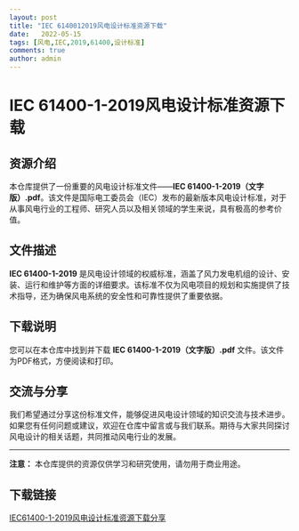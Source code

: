 ```yaml
---
layout: post
title: "IEC 6140012019风电设计标准资源下载"
date:   2022-05-15
tags: [风电,IEC,2019,61400,设计标准]
comments: true
author: admin
---
```

# IEC 61400-1-2019风电设计标准资源下载

## 资源介绍

本仓库提供了一份重要的风电设计标准文件——**IEC 61400-1-2019（文字版）.pdf**。该文件是国际电工委员会（IEC）发布的最新版本风电设计标准，对于从事风电行业的工程师、研究人员以及相关领域的学生来说，具有极高的参考价值。

## 文件描述

**IEC 61400-1-2019** 是风电设计领域的权威标准，涵盖了风力发电机组的设计、安装、运行和维护等方面的详细要求。该标准不仅为风电项目的规划和实施提供了技术指导，还为确保风电系统的安全性和可靠性提供了重要依据。

## 下载说明

您可以在本仓库中找到并下载 **IEC 61400-1-2019（文字版）.pdf** 文件。该文件为PDF格式，方便阅读和打印。

## 交流与分享

我们希望通过分享这份标准文件，能够促进风电设计领域的知识交流与技术进步。如果您有任何问题或建议，欢迎在仓库中留言或与我们联系。期待与大家共同探讨风电设计的相关话题，共同推动风电行业的发展。

---

**注意：** 本仓库提供的资源仅供学习和研究使用，请勿用于商业用途。

## 下载链接

[IEC61400-1-2019风电设计标准资源下载分享](https://pan.quark.cn/s/2e8ce3b9dffe)